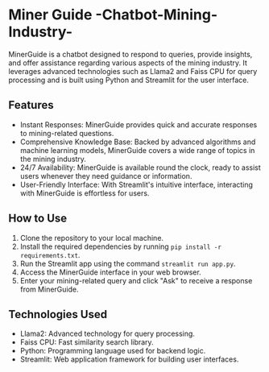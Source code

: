 # Miner Guide -Chatbot-Mining-Industry-

MinerGuide is a chatbot designed to respond to queries, provide insights, and offer assistance regarding various aspects of the mining industry. It leverages advanced technologies such as Llama2 and Faiss CPU for query processing and is built using Python and Streamlit for the user interface.

## Features

- Instant Responses: MinerGuide provides quick and accurate responses to mining-related questions.
- Comprehensive Knowledge Base: Backed by advanced algorithms and machine learning models, MinerGuide covers a wide range of topics in the mining industry.
- 24/7 Availability: MinerGuide is available round the clock, ready to assist users whenever they need guidance or information.
- User-Friendly Interface: With Streamlit's intuitive interface, interacting with MinerGuide is effortless for users.

## How to Use

1. Clone the repository to your local machine.
2. Install the required dependencies by running `pip install -r requirements.txt`.
3. Run the Streamlit app using the command `streamlit run app.py`.
4. Access the MinerGuide interface in your web browser.
5. Enter your mining-related query and click "Ask" to receive a response from MinerGuide.

## Technologies Used

- Llama2: Advanced technology for query processing.
- Faiss CPU: Fast similarity search library.
- Python: Programming language used for backend logic.
- Streamlit: Web application framework for building user interfaces.
